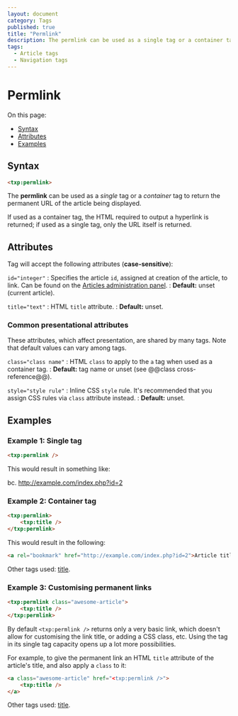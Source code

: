 ```yaml
---
layout: document
category: Tags
published: true
title: "Permlink"
description: The permlink can be used as a single tag or a container tag to return the permanent URL of the article being displayed.
tags:
  - Article tags
  - Navigation tags
---
```


# Permlink

On this page:

* [Syntax](#syntax)
* [Attributes](#attributes)
* [Examples](#examples)

## Syntax

~~~ html
<txp:permlink>
~~~

The **permlink** can be used as a *single* tag or a *container* tag to return the permanent URL of the article being displayed.

If used as a container tag, the HTML required to output a hyperlink is returned; if used as a single tag, only the URL itself is returned.

## Attributes

Tag will accept the following attributes (**case-sensitive**):

`id="integer"`
: Specifies the article `id`, assigned at creation of the article, to link. Can be found on the [Articles administration panel](http://docs.textpattern.io/administration/articles-panel).
: **Default:** unset (current article).

`title="text"`
: HTML `title` attribute.
: **Default:** unset.

### Common presentational attributes

These attributes, which affect presentation, are shared by many tags. Note that default values can vary among tags.

`class="class name"`
: HTML `class` to apply to the `a` tag when used as a container tag.
: **Default:** tag name or unset (see @@class cross-reference@@).

`style="style rule"`
: Inline CSS `style` rule. It's recommended that you assign CSS rules via `class` attribute instead.
: **Default:** unset.

## Examples

### Example 1: Single tag

~~~ html
<txp:permlink />
~~~

This would result in something like:

bc. http://example.com/index.php?id=2

### Example 2: Container tag

~~~ html
<txp:permlink>
    <txp:title />
</txp:permlink>
~~~

This would result in the following:

~~~ html
<a rel="bookmark" href="http://example.com/index.php?id=2">Article title</a>
~~~

Other tags used: [title](title).

### Example 3: Customising permanent links

~~~ html
<txp:permlink class="awesome-article">
    <txp:title />
</txp:permlink>
~~~

By default `<txp:permlink />` returns only a very basic link, which doesn't allow for customising the link title, or adding a CSS class, etc. Using the tag in its single tag capacity opens up a lot more possibilities.

For example, to give the permanent link an HTML `title` attribute of the article's title, and also apply a `class` to it:

~~~ html
<a class="awesome-article" href="<txp:permlink />">
    <txp:title />
</a>
~~~

Other tags used: [title](title).
